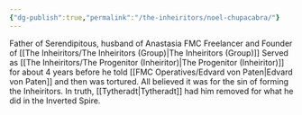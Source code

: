 ```yaml
---
{"dg-publish":true,"permalink":"/the-inheiritors/noel-chupacabra/"}
---
```


Father of Serendipitous, husband of Anastasia
FMC Freelancer and Founder of [[The Inheiritors/The Inheiritors (Group)\|The Inheiritors (Group)]]
Served as [[The Inheiritors/The Progenitor (Inheiritor)\|The Progenitor (Inheiritor)]] for about 4 years before he told [[FMC Operatives/Edvard von Paten\|Edvard von Paten]] and then was tortured. All believed it was for the sin of forming the Inheiritors. In truth, [[Tytheradt\|Tytheradt]] had him removed for what he did in the Inverted Spire.